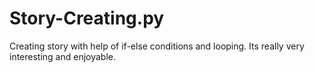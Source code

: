 # Story-Creating.py
Creating story with help of if-else conditions and looping. Its really very interesting and enjoyable. 
